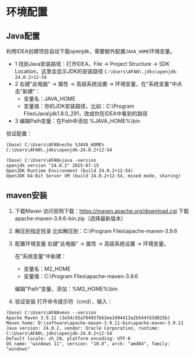 # 环境配置

## Java配置
利用IDEA创建项目自动下载openjdk，需要额外配置`JAVA_HOME`环境变量。
- 1 找到Java安装路径：打开IDEA，File → Project Structure → SDK Location，这里会显示JDK的安装路径
`C:\Users\AFAN\.jdks\openjdk-24.0.2+12-54`
- 2 右键"此电脑" → 属性 → 高级系统设置 → 环境变量，在"系统变量"中点击"新建"：
  - 变量名：JAVA_HOME
  - 变量值：你的JDK安装路径，比如：C:\Program Files\Java\jdk1.8.0_291，改成你在IDEA中看到的路径
- 3 编辑Path变量：在Path中添加 %JAVA_HOME%\bin

验证配置：

```
(base) C:\Users\AFAN>echo %JAVA_HOME%
C:\Users\AFAN\.jdks\openjdk-24.0.2+12-54

(base) C:\Users\AFAN>java -version
openjdk version "24.0.2" 2025-07-15
OpenJDK Runtime Environment (build 24.0.2+12-54)
OpenJDK 64-Bit Server VM (build 24.0.2+12-54, mixed mode, sharing)
```

## maven安装
1. 下载Maven
   访问官网下载：https://maven.apache.org/download.cgi
   下载 apache-maven-3.9.6-bin.zip（选择最新版本）

2. 解压到指定目录
   比如解压到：C:\Program Files\apache-maven-3.9.6

3. 配置环境变量
   右键"此电脑" → 属性 → 高级系统设置 → 环境变量。
   
   在"系统变量"中新建：
   - 变量名：M2_HOME 
   - 变量值：C:\Program Files\apache-maven-3.9.6
     
   编辑"Path"变量，添加：%M2_HOME%\bin

4. 验证安装
   打开命令提示符（cmd），输入：
```shell
(base) C:\Users\AFAN>mvn --version
Apache Maven 3.9.11 (3e54c93a704957b63ee3494413a2b544fd3d825b)
Maven home: D:\software\apache-maven-3.9.11-bin\apache-maven-3.9.11
Java version: 24.0.2, vendor: Oracle Corporation, runtime: C:\Users\AFAN\.jdks\openjdk-24.0.2+12-54
Default locale: zh_CN, platform encoding: UTF-8
OS name: "windows 11", version: "10.0", arch: "amd64", family: "windows"
```
